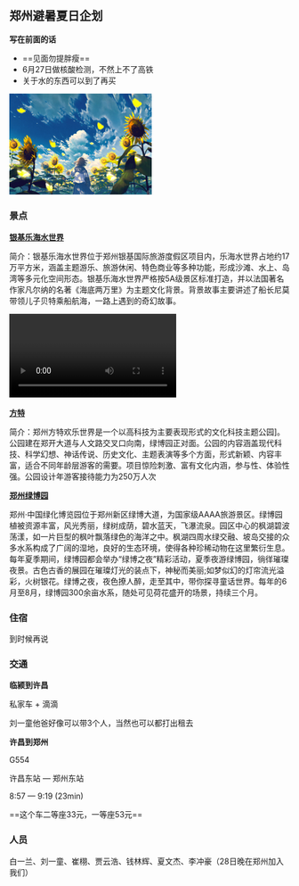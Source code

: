 ## 郑州避暑夏日企划

**写在前面的话**

+ ==见面勿提胖瘦==
+ 6月27日做核酸检测，不然上不了高铁
+ 关于水的东西可以到了再买

<img src="./source/电脑.jpg" alt="电脑" style="zoom: 25%;" />

### 景点

[**银基乐海水世界**](https://www.dahepiao.com/lvyounews1/20220526274256.html)

简介：银基乐海水世界位于郑州银基国际旅游度假区项目内，乐海水世界占地约17万平方米，涵盖主题游乐、旅游休闲、特色商业等多种功能，形成沙滩、水上、岛湾等多元化空间形态。银基乐海水世界严格按5A级景区标准打造，并以法国著名作家凡尔纳的名著《海底两万里》为主题文化背景。背景故事主要讲述了船长尼莫带领儿子贝特乘船航海，一路上遇到的奇幻故事。

<video src="./source郑州银基乐海水世界.mp4"></video>

[**方特**](http://zhengzhou.fangte.com/adventure/)

简介：郑州方特欢乐世界是一个以高科技为主要表现形式的文化科技主题公园]。公园建在郑开大道与人文路交叉口向南，绿博园正对面。公园的内容涵盖现代科技、科学幻想、神话传说、历史文化、主题表演等多个方面，形式新颖、内容丰富，适合不同年龄层游客的需要。项目惊险刺激、富有文化内涵，参与性、体验性强。公园设计年游客接待能力为250万人次

[**郑州绿博园**](http://www.zzzglby.com/)

郑州·中国绿化博览园位于郑州新区绿博大道，为国家级AAAA旅游景区。绿博园植被资源丰富，风光秀丽，绿树成荫，碧水蓝天，飞瀑流泉。园区中心的枫湖碧波荡漾，如一片巨型的枫叶飘落绿色的海洋之中。枫湖四周水绿交融、坡岛交接的众多水系构成了广阔的湿地，良好的生态环境，使得各种珍稀动物在这里繁衍生息。每年夏季期间，绿博园都会举办“绿博之夜”精彩活动，夏季夜游绿博园，徜徉璀璨夜景。古色古香的展园在璀璨灯光的装点下，神秘而美丽;如梦似幻的灯帘流光溢彩，火树银花。绿博之夜，夜色撩人醉，走至其中，带你探寻童话世界。每年的6月至8月，绿博园300余亩水系，随处可见荷花盛开的场景，持续三个月。

### 住宿

到时候再说

### 交通

**临颍到许昌**

私家车 + 滴滴

刘一童他爸好像可以带3个人，当然也可以都打出租去

**许昌到郑州**

G554 

许昌东站 — 郑州东站

8:57 — 9:19 (23min)

==这个车二等座33元，一等座53元==

### 人员

白一兰、刘一童、崔栩、贾云浩、钱林辉、夏文杰、李冲豪（28日晚在郑州加入我们）

